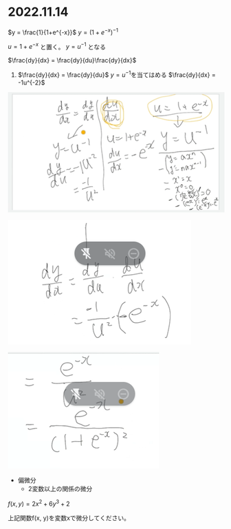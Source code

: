 # 2022.11.14

$y = \frac{1}{1+e^{-x}}$
$y = (1 + e^{-x})^{-1}$

$u = 1 + e^{-x}$ と置く。
$y = u^{-1}$ となる

$\frac{dy}{dx} = \frac{dy}{du}\frac{dy}{dx}$

1. $\frac{dy}{dx} = \frac{dy}{du}$
$y = u^{-1}$を当てはめる
$\frac{dy}{dx} = -1u^{-2}$

![](2022-11-14-09-23-32.png)

![](2022-11-14-09-24-41.png)


![](2022-11-14-09-26-21.png)

- 偏微分
  - 2変数以上の関係の微分

$f(x, y) = 2x^2 + 6y^3 + 2$

上記関数f(x, y)を変数xで微分してください。
